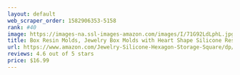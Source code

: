```yaml
---
layout: default 
﻿web_scraper_order: 1582906353-5158
rank: #40
image: https://images-na.ssl-images-amazon.com/images/I/71G92LdLphL.jpg
title: Box Resin Molds, Jewelry Box Molds with Heart Shape Silicone Resin Mold, Hexagon Storage Box…
url: https://www.amazon.com/Jewelry-Silicone-Hexagon-Storage-Square/dp/B07X4BWDK3/ref=zg_mw_arts-crafts_40?_encoding=UTF8&psc=1&refRID=AC0VFVM6SB4FTE33VGXN
reviews: 4.6 out of 5 stars
price: $16.99 
---
```

